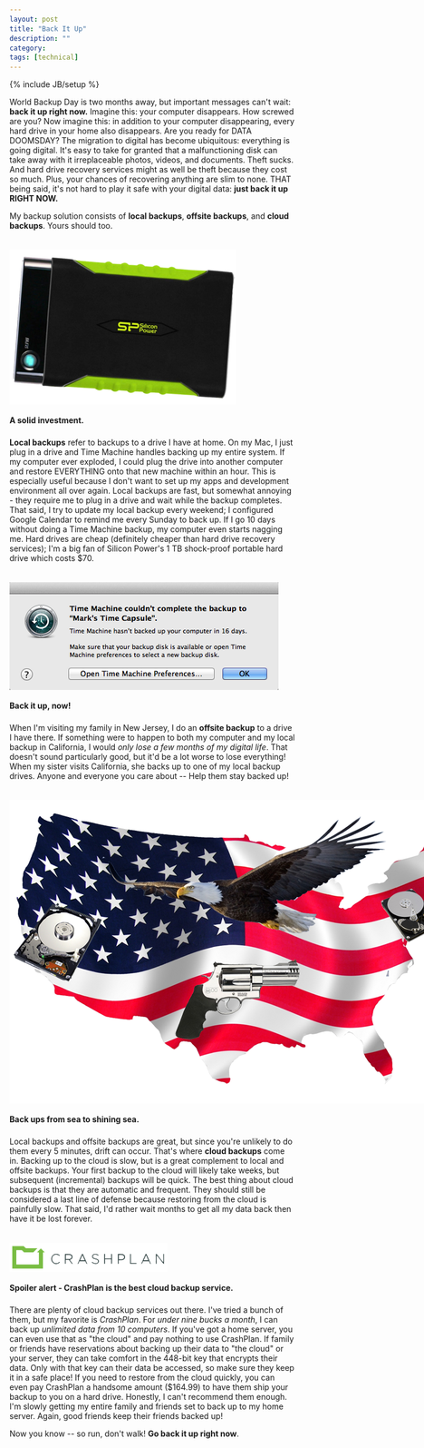 ```yaml
---
layout: post
title: "Back It Up"
description: ""
category: 
tags: [technical]
---
```

{% include JB/setup %}

World Backup Day is two months away, but important messages can't wait: **back it up right now.** Imagine this: your computer disappears. How screwed are you? Now imagine this: in addition to your computer disappearing, every hard drive in your home also disappears. Are you ready for DATA DOOMSDAY? The migration to digital has become ubiquitous: everything is going digital. It's easy to take for granted that a malfunctioning disk can take away with it irreplaceable photos, videos, and documents. Theft sucks. And hard drive recovery services might as well be theft because they cost so much. Plus, your chances of recovering anything are slim to none. THAT being said, it's not hard to play it safe with your digital data: **just back it up RIGHT NOW.** 

<!--break-->

My backup solution consists of **local backups**, **offsite backups**, and **cloud backups**. Yours should too. 

<div>
	<img class="rounded-corners" style="max-width: 400px; border: 0px; margin-top: 20px;" src="/assets/images/posts/2014-01-24/sp.png"/>
	<p class="caption-text" style="line-height: 1.5em; margin-bottom: 20px;"><b>A solid investment.</b></p>
</div>

**Local backups** refer to backups to a drive I have at home. On my Mac, I just plug in a drive and Time Machine handles backing up my entire system. If my computer ever exploded, I could plug the drive into another computer and restore EVERYTHING onto that new machine within an hour. This is especially useful because I don't want to set up my apps and development environment all over again. Local backups are fast, but somewhat annoying - they require me to plug in a drive and wait while the backup completes. That said, I try to update my local backup every weekend; I configured Google Calendar to remind me every Sunday to back up. If I go 10 days without doing a Time Machine backup, my computer even starts nagging me. Hard drives are cheap (definitely cheaper than hard drive recovery services); I'm a big fan of Silicon Power's 1 TB shock-proof portable hard drive which costs $70. 

<div>
	<img class="rounded-corners" style="max-width: 600px; border: 0px; margin-top: 20px;" src="/assets/images/posts/2014-01-24/timemachine.png"/>
	<p class="caption-text" style="line-height: 1.5em; margin-bottom: 20px;"><b>Back it up, now!</b></p>
</div>

When I'm visiting my family in New Jersey, I do an **offsite backup** to a drive I have there. If something were to happen to both my computer and my local backup in California, I would *only lose a few months of my digital life*. That doesn't sound particularly good, but it'd be a lot worse to lose everything! When my sister visits California, she backs up to one of my local backup drives. Anyone and everyone you care about -- Help them stay backed up! 

<div>
	<img class="rounded-corners" style="max-width: 800px; border: 0px; margin-top: 20px;" src="/assets/images/posts/2014-01-24/backup-america.png"/>
	<p class="caption-text" style="line-height: 1.5em; margin-bottom: 20px;"><b>Back ups from sea to shining sea.</b></p>
</div>

Local backups and offsite backups are great, but since you're unlikely to do them every 5 minutes, drift can occur. That's where **cloud backups** come in. Backing up to the cloud is slow, but is a great complement to local and offsite backups.  Your first backup to the cloud will likely take weeks, but subsequent (incremental) backups will be quick. The best thing about cloud backups is that they are automatic and frequent. They should still be considered a last line of defense because restoring from the cloud is painfully slow. That said, I'd rather wait months to get all my data back then have it be lost forever.

<div>
	<img class="rounded-corners" style="max-width: 600px; border: 0px; margin-top: 20px;" src="/assets/images/posts/2014-01-24/crashplan-logo.png"/>
	<p class="caption-text" style="line-height: 1.5em; margin-bottom: 20px;"><b>Spoiler alert - CrashPlan is the best cloud backup service.</b></p>
</div>

There are plenty of cloud backup services out there. I've tried a bunch of them, but my favorite is *CrashPlan*. For *under nine bucks a month*, I can back up *unlimited data from 10 computers*. If you've got a home server, you can even use that as "the cloud" and pay nothing to use CrashPlan. If family or friends have reservations about backing up their data to "the cloud" or your server, they can take comfort in the 448-bit key that encrypts their data. Only with that key can their data be accessed, so make sure they keep it in a safe place! If you need to restore from the cloud quickly, you can even pay CrashPlan a handsome amount ($164.99) to have them ship your backup to you on a hard drive. Honestly, I can't recommend them enough. I'm slowly getting my entire family and friends set to back up to my home server. Again, good friends keep their friends backed up! 

Now you know -- so run, don't walk! **Go back it up right now**.

[1]: http://www.worldbackupday.com/